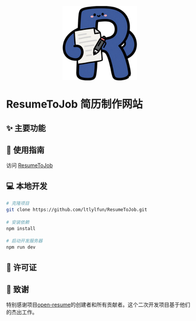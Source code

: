 <div align="center">
  <img src="public\logo-500.png" alt="ResumeToJob Logo" width="200" />
</div>

# ResumeToJob 简历制作网站

## ✨ 主要功能

## 🚀 使用指南

访问 [ResumeToJob](https://resume-to-job.vercel.app/)

## 💻 本地开发

```bash
# 克隆项目
git clone https://github.com/ltlylfun/ResumeToJob.git

# 安装依赖
npm install

# 启动开发服务器
npm run dev
```

## 📄 许可证

## 🙏 致谢

特别感谢项目[open-resume](https://github.com/xitanggg/open-resume)的创建者和所有贡献者。这个二次开发项目基于他们的杰出工作。
